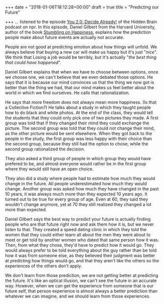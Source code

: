 +++
date = "2018-01-06T18:12:28+00:00"
draft = true
title = "Predicting our Future"

+++
... listened to the episode [You 2.0: Decide Already!](https://www.npr.org/2017/08/21/545097480/you-2-0-why-were-bad-at-predicting-our-own-happiness-and-how-we-can-get-better) of the Hidden Brain podcast on npr. In this episode, Daniel Gilbert from the Harvard University, author of the book [Stumbling on Happiness](https://www.amazon.ca/Stumbling-Happiness-Daniel-Gilbert/dp/0676978584), explains how the prediction people make about future events are actually not accurate.

People are not good at predicting emotion about how things will unfold. We always believe that buying a new car will make us happy but it's just "_nice_". We think that Losing a job would be terribly, but it's actually "_the best thing that could have happened_".

Daniel Gilbert explains that when we have to choose between options, once we choose one, we can't believe that we even debated those options. He says that it is because our mind convinces us that the thing we now got is better than the thing we had, that our mind makes us feel better about the world in which we find ourselves. He calls that rationalization.

He says that more freedom does not always mean more happiness. (Is that a Collective Fiction?) He talks about a study in which they taught people how to do black and white photos. At the end of the class, they would tell the students that they could only pick one of two pictures they made. A first group was told that if they changed their mind they could exchange the picture. The second group was told that they could not change their mind, as the other picture would be sent elsewhere. When they got back to the people in the study, the first group was less happy with their choice than the second group, because they still had the option to chose, while the second group rationalized the decision.

They also asked a third group of people in which group they would have prefered to be, and almost everyone would rather be in the first group where they would still have an open choice.

They also did a study where people had to estimate how much they would change in the future. All people underestimated how much they would change. Another group was asked how much they have changed in the past 10 years, it was always much more than they expected 10 years ago. It turned out to be true for every group of age. Even at 60, they said they wouldn't change anymore, yet at 70 they still realized they changed a lot more than expected.

Daniel Gilbert says the best way to predict your future is actually finding people who are that future right now and ask them how it is, but we never listen to that. They created a speed dating clinic in which they told the women that they could either learn all about the men they were about to meet or get told by another women who dated that same person how it was. Then, from what they chose, they'd have to predict how it would go. They would always prefer to be told everything about the guy rather than be told how it was from someone else, as they believed their judgment was better at predicting how things would go, and that they aren't like the others so the experiences of the others don't apply.

We don't learn from those prediction, we are not getting better at predicting the future. It's like an optical illusion, we can't see the future in an accurate way. However, when we can get the experience from someone that is our future self, that person experience is almost always a better prediction than whatever we can imagine, and we should learn from those experiences.